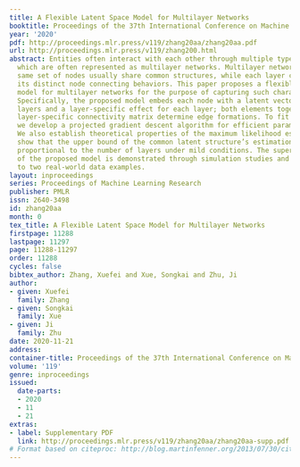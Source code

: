 ```yaml
---
title: A Flexible Latent Space Model for Multilayer Networks
booktitle: Proceedings of the 37th International Conference on Machine Learning
year: '2020'
pdf: http://proceedings.mlr.press/v119/zhang20aa/zhang20aa.pdf
url: http://proceedings.mlr.press/v119/zhang200.html
abstract: Entities often interact with each other through multiple types of relations,
  which are often represented as multilayer networks. Multilayer networks among the
  same set of nodes usually share common structures, while each layer can possess
  its distinct node connecting behaviors. This paper proposes a flexible latent space
  model for multilayer networks for the purpose of capturing such characteristics.
  Specifically, the proposed model embeds each node with a latent vector shared among
  layers and a layer-specific effect for each layer; both elements together with a
  layer-specific connectivity matrix determine edge formations. To fit the model,
  we develop a projected gradient descent algorithm for efficient parameter estimation.
  We also establish theoretical properties of the maximum likelihood estimators and
  show that the upper bound of the common latent structure’s estimation error is inversely
  proportional to the number of layers under mild conditions. The superior performance
  of the proposed model is demonstrated through simulation studies and applications
  to two real-world data examples.
layout: inproceedings
series: Proceedings of Machine Learning Research
publisher: PMLR
issn: 2640-3498
id: zhang20aa
month: 0
tex_title: A Flexible Latent Space Model for Multilayer Networks
firstpage: 11288
lastpage: 11297
page: 11288-11297
order: 11288
cycles: false
bibtex_author: Zhang, Xuefei and Xue, Songkai and Zhu, Ji
author:
- given: Xuefei
  family: Zhang
- given: Songkai
  family: Xue
- given: Ji
  family: Zhu
date: 2020-11-21
address: 
container-title: Proceedings of the 37th International Conference on Machine Learning
volume: '119'
genre: inproceedings
issued:
  date-parts:
  - 2020
  - 11
  - 21
extras:
- label: Supplementary PDF
  link: http://proceedings.mlr.press/v119/zhang20aa/zhang20aa-supp.pdf
# Format based on citeproc: http://blog.martinfenner.org/2013/07/30/citeproc-yaml-for-bibliographies/
---
```

